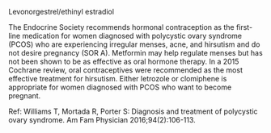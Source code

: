 Levonorgestrel/ethinyl estradiol

The Endocrine Society recommends hormonal contraception as the first-line medication for women diagnosed with polycystic ovary syndrome (PCOS) who are experiencing irregular menses, acne, and hirsutism and do not desire pregnancy (SOR A). Metformin may help regulate menses but has not been shown to be as effective as oral hormone therapy. In a 2015 Cochrane review, oral contraceptives were recommended as the most effective treatment for hirsutism. Either letrozole or clomiphene is appropriate for women diagnosed with PCOS who want to become pregnant.

Ref: Williams T, Mortada R, Porter S: Diagnosis and treatment of polycystic ovary syndrome. Am Fam Physician 2016;94(2):106-113.
